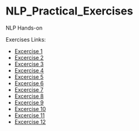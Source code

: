# NLP_Practical_Exercises
NLP Hands-on

Exercises Links:
- [Excercise 1](https://github.com/advaith13/NLP_Practical_Exercises/blob/main/Excercise1.md)
- [Excercise 2](https://github.com/advaith13/NLP_Practical_Exercises/blob/main/Excercise2.md)
- [Excercise 3](https://github.com/advaith13/NLP_Practical_Exercises/blob/main/Excercise3.md)
- [Excercise 4](https://github.com/advaith13/NLP_Practical_Exercises/blob/main/Excercise4.md)
- [Excercise 5](https://github.com/advaith13/NLP_Practical_Exercises/blob/main/Excercise5.md)
- [Excercise 6](https://github.com/advaith13/NLP_Practical_Exercises/blob/main/Excercise6.md)
- [Excercise 7](https://github.com/advaith13/NLP_Practical_Exercises/blob/main/Excercise7.md)
- [Excercise 8](https://github.com/advaith13/NLP_Practical_Exercises/blob/main/Excercise8.md)
- [Excercise 9](https://github.com/advaith13/NLP_Practical_Exercises/blob/main/Excercise9.md)
- [Excercise 10](https://github.com/advaith13/NLP_Practical_Exercises/blob/main/Excercise10.md)
- [Excercise 11](https://github.com/advaith13/NLP_Practical_Exercises/blob/main/Excercise11.md)
- [Excercise 12](https://github.com/advaith13/NLP_Practical_Exercises/blob/main/Excercise12.md)
